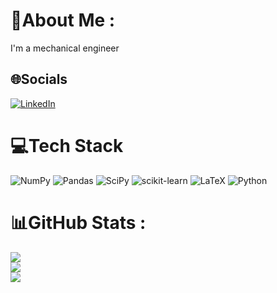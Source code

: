 # 💫About Me :
I'm a mechanical engineer

## 🌐Socials
[![LinkedIn](https://img.shields.io/badge/LinkedIn-%230077B5.svg?logo=linkedin&logoColor=white)](https://linkedin.com/in/www.linkedin.com/in/daniel-rodriguez-88a0221a4) 

# 💻Tech Stack
![NumPy](https://img.shields.io/badge/numpy-%23013243.svg?style=for-the-badge&logo=numpy&logoColor=white) ![Pandas](https://img.shields.io/badge/pandas-%23150458.svg?style=for-the-badge&logo=pandas&logoColor=white) ![SciPy](https://img.shields.io/badge/SciPy-%230C55A5.svg?style=for-the-badge&logo=scipy&logoColor=%white) ![scikit-learn](https://img.shields.io/badge/scikit--learn-%23F7931E.svg?style=for-the-badge&logo=scikit-learn&logoColor=white) ![LaTeX](https://img.shields.io/badge/latex-%23008080.svg?style=for-the-badge&logo=latex&logoColor=white) ![Python](https://img.shields.io/badge/python-3670A0?style=for-the-badge&logo=python&logoColor=ffdd54)
# 📊GitHub Stats :
![](https://github-readme-stats.vercel.app/api?username=Danrome0&theme=radical&hide_border=false&include_all_commits=false&count_private=false)<br/>
![](https://github-readme-streak-stats.herokuapp.com/?user=Danrome0&theme=radical&hide_border=false)<br/>
![](https://github-readme-stats.vercel.app/api/top-langs/?username=Danrome0&theme=radical&hide_border=false&include_all_commits=false&count_private=false&layout=compact)
